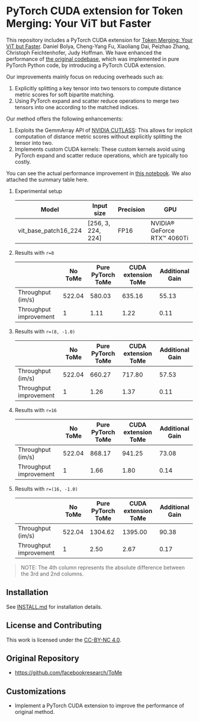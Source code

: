 # PyTorch CUDA extension for Token Merging: Your ViT but Faster

This repository includes a PyTorch CUDA extension for [Token Merging: Your ViT but Faster](https://arxiv.org/abs/2210.09461). Daniel Bolya, Cheng-Yang Fu, Xiaoliang Dai, Peizhao Zhang, Christoph Feichtenhofer, Judy Hoffman.
We have enhanced the performance of [the original codebase](https://github.com/facebookresearch/ToMe), which was implemented in pure PyTorch Python code, by introducing a PyTorch CUDA extension.

Our improvements mainly focus on reducing overheads such as:

1. Explicitly splitting a key tensor into two tensors to compute distance metric scores for soft bipartite matching.
2. Using PyTorch expand and scatter reduce operations to merge two tensors into one according to the matched indices.

Our method offers the following enhancements:

1. Exploits the GemmArray API of [NVIDIA CUTLASS](https://github.com/NVIDIA/cutlass): This allows for implicit computation of distance metric scores without explicitly splitting the tensor into two.
2. Implements custom CUDA kernels: These custom kernels avoid using PyTorch expand and scatter reduce operations, which are typically too costly.

You can see the actual performance improvement in [this notebook](examples/1_benchmark_timm.ipynb).
We also attached the summary table here.

1. Experimental setup

    | Model                | Input size         | Precision | GPU                         |
    |----------------------|--------------------|-----------|-----------------------------|
    | vit_base_patch16_224 | [256, 3, 224, 224] | FP16      | NVIDIA® GeForce RTX™ 4060Ti |

2. Results with `r=8`

    |                        | No ToMe | Pure PyTorch ToMe | CUDA extension ToMe | Additional Gain |
    |------------------------|---------|-------------------|---------------------|-----------------|
    | Throughput (im/s)      | 522.04  | 580.03            | 635.16              | 55.13           |
    | Throughput improvement | 1       | 1.11              | 1.22                | 0.11            |

3. Results with `r=(8, -1.0)`

    |                        | No ToMe | Pure PyTorch ToMe | CUDA extension ToMe | Additional Gain |
    |------------------------|---------|-------------------|---------------------|-----------------|
    | Throughput (im/s)      | 522.04  | 660.27            | 717.80              | 57.53           |
    | Throughput improvement | 1       | 1.26              | 1.37                | 0.11            |

4. Results with `r=16`

    |                        | No ToMe | Pure PyTorch ToMe | CUDA extension ToMe | Additional Gain |
    |------------------------|---------|-------------------|---------------------|-----------------|
    | Throughput (im/s)      | 522.04  | 868.17            | 941.25              | 73.08           |
    | Throughput improvement | 1       | 1.66              | 1.80                | 0.14            |

5. Results with `r=(16, -1.0)`

    |                        | No ToMe | Pure PyTorch ToMe | CUDA extension ToMe | Additional Gain |
    |------------------------|---------|-------------------|---------------------|-----------------|
    | Throughput (im/s)      | 522.04  | 1304.62           | 1395.00             | 90.38           |
    | Throughput improvement | 1       | 2.50              | 2.67                | 0.17            |

> NOTE: The 4th column represents the absolute difference between the 3rd and 2nd columns.

## Installation
See [INSTALL.md](INSTALL.md) for installation details.

## License and Contributing

This work is licensed under the [CC-BY-NC 4.0](LICENSE).

## Original Repository

- https://github.com/facebookresearch/ToMe

## Customizations

- Implement a PyTorch CUDA extension to improve the performance of original method.
